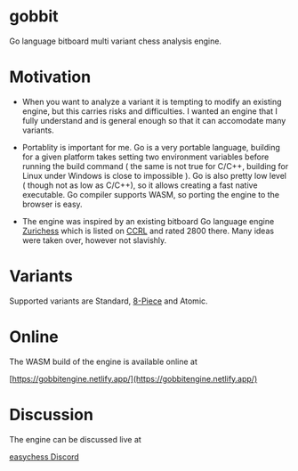 # gobbit

Go language bitboard multi variant chess analysis engine.

# Motivation

- When you want to analyze a variant it is tempting to modify an existing engine, but this carries risks and difficulties. I wanted an engine that I fully understand and is general enough so that it can accomodate many variants.

- Portablity is important for me. Go is a very portable language, building for a given platform takes setting two environment variables before running the build command ( the same is not true for C/C++, building for Linux under Windows is close to impossible ). Go is also pretty low level ( though not as low as C/C++), so it allows creating a fast native executable. Go compiler supports WASM, so porting the engine to the browser is easy.

- The engine was inspired by an existing bitboard Go language engine [Zurichess](https://bitbucket.org/zurichess/zurichess/src/master/) which is listed on [CCRL](https://ccrl.chessdom.com/ccrl/4040/cgi/engine_details.cgi?print=Details&each_game=1&eng=Zurichess%20Neuchatel%2064-bit) and rated 2800 there. Many ideas were taken over, however not slavishly.

# Variants

Supported variants are Standard, [8-Piece](https://www.chessvariants.com/rules/8-piece-chess) and Atomic.

# Online

The WASM build of the engine is available online at

[https://gobbitengine.netlify.app/](https://gobbitengine.netlify.app/)

# Discussion

The engine can be discussed live at

[easychess Discord](https://discord.gg/RKJDzJj)